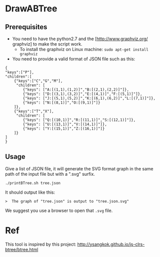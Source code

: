 # DrawABTree
## Prerequisites
* You need to have the python2.7 and the [http://www.graphviz.org/ graphviz] to make the script work.
  * To install the graphviz on Linux machine: `sudo apt-get install graphviz`
* You need to provide a valid format of JSON file such as this:
```
{
"keys":["P"],
"children":[
    {"keys":["C","G","M"],
     "children": [
        {"keys": ["A:[(1,1),(1,2)]","B:[(2,1),(2,2)]"]},
        {"keys": ["D:[(3,1),(3,2)]","E:[(4,1)]","F:[(5,1)]"]},
        {"keys": ["J:[(5,1),(5,2)]","K:[(6,1),(6,2)]","L:[(7,1)]"]},
        {"keys": ["N:[(8,1)]","O:[(9,1)]"]}
    ]},
    {"keys":["T","X"],
     "children": [
        {"keys": ["Q:[(10,1)]","R:[(11,1)]","S:[(12,1)]"]},
        {"keys": ["U:[(13,1)]","V:[(14,1)]"]},
        {"keys": ["Y:[(15,1)]","Z:[(16,1)]"]}
    ]}
]
}

```
## Usage
Give a list of JSON file, it will generate the SVG format graph in the same path of the input file but with a ".svg" surfix.
```
./printBTree.sh tree.json 
```
It should output like this:
```
>  The graph of "tree.json" is output to "tree.json.svg"
```
We suggest you use a browser to open that `.svg` file.

# Ref
This tool is inspired by this project: http://ysangkok.github.io/js-clrs-btree/btree.html
